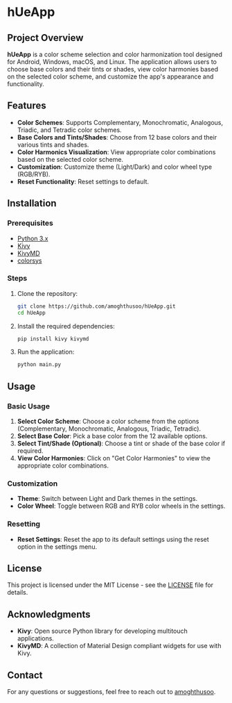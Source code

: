 # hUeApp

## Project Overview

**hUeApp** is a color scheme selection and color harmonization tool designed for Android, Windows, macOS, and Linux. The application allows users to choose base colors and their tints or shades, view color harmonies based on the selected color scheme, and customize the app's appearance and functionality.

## Features

- **Color Schemes**: Supports Complementary, Monochromatic, Analogous, Triadic, and Tetradic color schemes.
- **Base Colors and Tints/Shades**: Choose from 12 base colors and their various tints and shades.
- **Color Harmonics Visualization**: View appropriate color combinations based on the selected color scheme.
- **Customization**: Customize theme (Light/Dark) and color wheel type (RGB/RYB).
- **Reset Functionality**: Reset settings to default.

## Installation

### Prerequisites

- [Python 3.x](https://www.python.org/downloads/)
- [Kivy](https://kivy.org/#download)
- [KivyMD](https://kivymd.readthedocs.io/en/latest/installation/index.html)
- [colorsys](https://docs.python.org/3/library/colorsys.html)

### Steps

1. Clone the repository:

    ```bash
    git clone https://github.com/amoghthusoo/hUeApp.git
    cd hUeApp
    ```

2. Install the required dependencies:

    ```bash
    pip install kivy kivymd
    ```

3. Run the application:

    ```bash
    python main.py
    ```

## Usage

### Basic Usage

1. **Select Color Scheme**: Choose a color scheme from the options (Complementary, Monochromatic, Analogous, Triadic, Tetradic).
2. **Select Base Color**: Pick a base color from the 12 available options.
3. **Select Tint/Shade (Optional)**: Choose a tint or shade of the base color if required.
4. **View Color Harmonies**: Click on "Get Color Harmonies" to view the appropriate color combinations.

### Customization

- **Theme**: Switch between Light and Dark themes in the settings.
- **Color Wheel**: Toggle between RGB and RYB color wheels in the settings.

### Resetting

- **Reset Settings**: Reset the app to its default settings using the reset option in the settings menu.

## License

This project is licensed under the MIT License - see the [LICENSE](https://github.com/amoghthusoo/hUeApp/blob/main/LICENSE.txt) file for details.

## Acknowledgments

- **Kivy**: Open source Python library for developing multitouch applications.
- **KivyMD**: A collection of Material Design compliant widgets for use with Kivy.

## Contact

For any questions or suggestions, feel free to reach out to [amoghthusoo](https://github.com/amoghthusoo).
